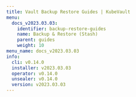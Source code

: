 ```yaml
---
title: Vault Backup Restore Guides | KubeVault
menu:
  docs_v2023.03.03:
    identifier: backup-restore-guides
    name: Backup & Restore (Stash)
    parent: guides
    weight: 10
menu_name: docs_v2023.03.03
info:
  cli: v0.14.0
  installer: v2023.03.03
  operator: v0.14.0
  unsealer: v0.14.0
  version: v2023.03.03
---
```


